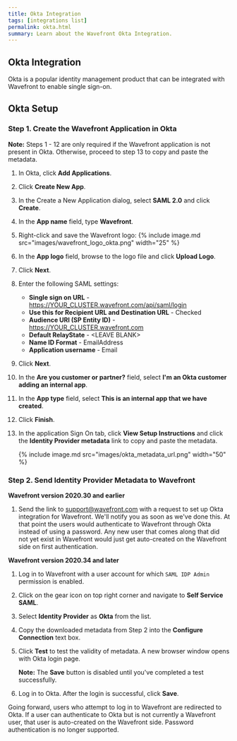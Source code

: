 ```yaml
---
title: Okta Integration
tags: [integrations list]
permalink: okta.html
summary: Learn about the Wavefront Okta Integration.
---
```

## Okta Integration

Okta is a popular identity management product that can be integrated with Wavefront to enable single sign-on.
## Okta Setup

### Step 1. Create the Wavefront Application in Okta

**Note:** Steps 1 - 12 are only required if the Wavefront application is not present in Okta. Otherwise, proceed to step 13 to copy and paste the metadata.
1. In Okta, click **Add Applications**. 
1. Click **Create New App**. 
1. In the Create a New Application dialog, select **SAML 2.0** and click **Create**.
1. In the **App name** field, type **Wavefront**.
1. Right-click and save the Wavefront logo: 
   {% include image.md src="images/wavefront_logo_okta.png" width="25" %}
1. In the **App logo** field, browse to the logo file and click **Upload Logo**.
1. Click **Next**. 
1. Enter the following SAML settings:
    - **Single sign on URL** - https://YOUR_CLUSTER.wavefront.com/api/saml/login
    - **Use this for Recipient URL and Destination URL** - Checked
    - **Audience URI (SP Entity ID)** - https://YOUR_CLUSTER.wavefront.com
    - **Default RelayState** - &lt;LEAVE BLANK&gt;
    - **Name ID Format** - EmailAddress
    - **Application username** - Email
1. Click **Next**.
1. In the **Are you customer or partner?** field, select **I'm an Okta customer adding an internal app**.
1. In the **App type** field, select **This is an internal app that we have created**.
1. Click **Finish**.
1. In the application Sign On tab, click **View Setup Instructions** and click the **Identity Provider metadata** link to copy and paste the metadata.

   {% include image.md src="images/okta_metadata_url.png" width="50" %}


### Step 2. Send Identity Provider Metadata to Wavefront

**Wavefront version 2020.30 and earlier**

1. Send the link to [support@wavefront.com](mailto:support@wavefront.com) with a request to set up Okta integration for Wavefront. We'll notify you as soon as we've done this. At that point the users would authenticate to Wavefront through Okta instead of using a password. Any new user that comes along that did not yet exist in Wavefront would just get auto-created on the Wavefront side on first authentication.

**Wavefront version 2020.34 and later**

1. Log in to Wavefront with a user account for which `SAML IDP Admin` permission is enabled.
2. Click on the gear icon on top right corner and navigate to **Self Service SAML**.
3. Select **Identity Provider** as **Okta** from the list.
4. Copy the downloaded metadata from Step 2 into the **Configure Connection** text box.
5. Click **Test** to test the validity of metadata. A new browser window opens with Okta login page.

   **Note:** The **Save** button is disabled until you've completed a test successfully.

6. Log in to Okta. After the login is successful, click **Save**.

Going forward, users who attempt to log in to Wavefront are redirected to Okta. If a user can authenticate to Okta but is not currently a Wavefront user, that user is auto-created on the Wavefront side. Password authentication is no longer supported.




